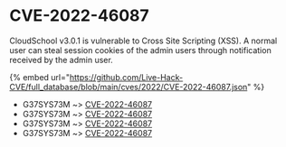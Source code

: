 # CVE-2022-46087

CloudSchool v3.0.1 is vulnerable to Cross Site Scripting (XSS). A normal user can steal session cookies of the admin users through notification received by the admin user.

{% embed url="https://github.com/Live-Hack-CVE/full_database/blob/main/cves/2022/CVE-2022-46087.json" %}


* G37SYS73M ~> [CVE-2022-46087](https://www.alice-snow.ru/2022/database/cve-2022-46087/cve-2022-46087-g37sys73m)
* G37SYS73M ~> [CVE-2022-46087](https://www.alice-snow.ru/2022/database/cve-2022-46087/cve-2022-46087-g37sys73m)
* G37SYS73M ~> [CVE-2022-46087](https://www.alice-snow.ru/2022/database/cve-2022-46087/cve-2022-46087-g37sys73m)
* G37SYS73M ~> [CVE-2022-46087](https://www.alice-snow.ru/2022/database/cve-2022-46087/cve-2022-46087-g37sys73m)